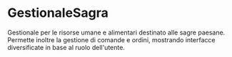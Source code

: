 # GestionaleSagra
Gestionale per le risorse umane e alimentari destinato alle sagre paesane. Permette inoltre la gestione di comande e ordini, mostrando interfacce diversificate in base al ruolo dell'utente.
